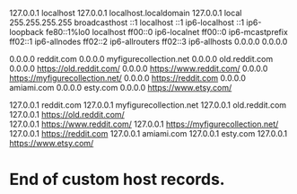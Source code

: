 
127.0.0.1 localhost
127.0.0.1 localhost.localdomain
127.0.0.1 local
255.255.255.255 broadcasthost
::1 localhost
::1 ip6-localhost
::1 ip6-loopback
fe80::1%lo0 localhost
ff00::0 ip6-localnet
ff00::0 ip6-mcastprefix
ff02::1 ip6-allnodes
ff02::2 ip6-allrouters
ff02::3 ip6-allhosts
0.0.0.0 0.0.0.0


0.0.0.0 reddit.com 
0.0.0.0 myfigurecollection.net 
0.0.0.0 old.reddit.com 
0.0.0.0 https://old.reddit.com/ 
0.0.0.0 https://www.reddit.com/ 
0.0.0.0 https://myfigurecollection.net/ 
0.0.0.0 https://reddit.com 
0.0.0.0 amiami.com 
0.0.0.0 esty.com 
0.0.0.0 https://www.etsy.com/

127.0.0.1 reddit.com 
127.0.0.1 myfigurecollection.net 
127.0.0.1 old.reddit.com  
127.0.0.1 https://old.reddit.com/  
127.0.0.1 https://www.reddit.com/ 
127.0.0.1 https://myfigurecollection.net/ 
127.0.0.1 https://reddit.com 
127.0.0.1 amiami.com 
127.0.0.1 esty.com 
127.0.0.1 https://www.etsy.com/
# End of custom host records.
